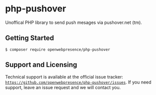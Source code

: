 # php-pushover

Unoffical PHP library to send push mesages via pushover.net (tm).

## Getting Started

    $ composer require openwebpresence/php-pushover
    
## Support and Licensing

Technical support is available at the official issue tracker: [`https://github.com/openwebpresence/php-pushover/issues`](https://github.com/openwebpresence/php-pushover/issues). If you need support, leave an issue request and we will contact you.
